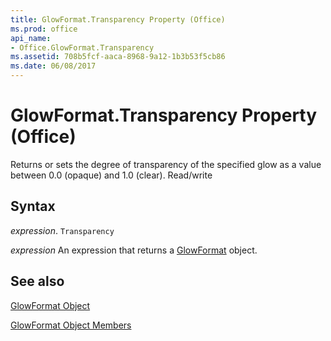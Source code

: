 ```yaml
---
title: GlowFormat.Transparency Property (Office)
ms.prod: office
api_name:
- Office.GlowFormat.Transparency
ms.assetid: 708b5fcf-aaca-8968-9a12-1b3b53f5cb86
ms.date: 06/08/2017
---
```



# GlowFormat.Transparency Property (Office)

Returns or sets the degree of transparency of the specified glow as a value between 0.0 (opaque) and 1.0 (clear). Read/write


## Syntax

 _expression_. `Transparency`

 _expression_ An expression that returns a [GlowFormat](./Office.GlowFormat.md) object.


## See also


[GlowFormat Object](Office.GlowFormat.md)



[GlowFormat Object Members](./overview/glowformat-members-office.md)

